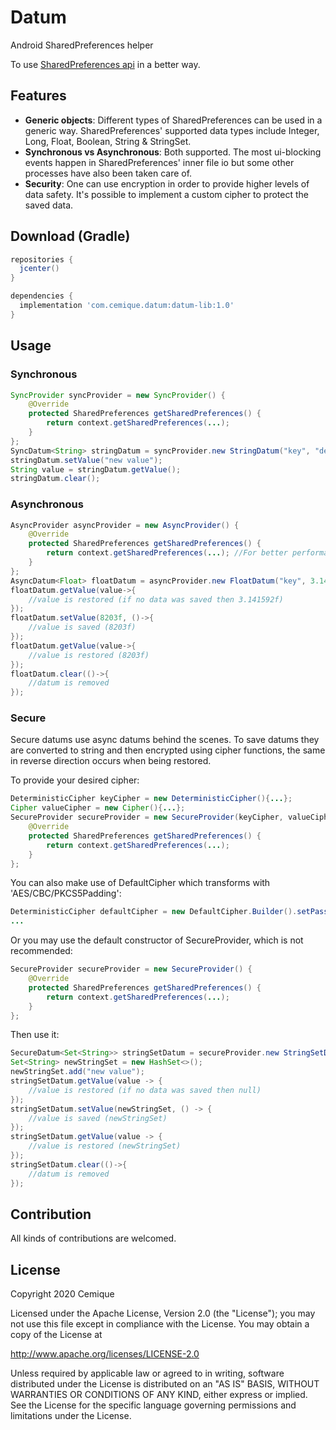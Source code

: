 # Datum
Android SharedPreferences helper

To use [SharedPreferences api](https://developer.android.com/reference/android/content/SharedPreferences) in a better way.

## Features
* **Generic objects**: Different types of SharedPreferences can be used in a generic way. SharedPreferences' supported data types include Integer, Long, Float, Boolean, String & StringSet.
* **Synchronous vs Asynchronous**: Both supported. The most ui-blocking events happen in SharedPreferences' inner file io but some other processes have also been taken care of.
* **Security**: One can use encryption in order to provide higher levels of data safety. It's possible to implement a custom cipher to protect the saved data.

## Download (Gradle)

```gradle
repositories {
  jcenter()
}

dependencies {
  implementation 'com.cemique.datum:datum-lib:1.0'
}
```
## Usage

### Synchronous
```java
SyncProvider syncProvider = new SyncProvider() {
    @Override
    protected SharedPreferences getSharedPreferences() {
        return context.getSharedPreferences(...);
    }
};
SyncDatum<String> stringDatum = syncProvider.new StringDatum("key", "default");
stringDatum.setValue("new value");
String value = stringDatum.getValue();
stringDatum.clear();
```

### Asynchronous
```java
AsyncProvider asyncProvider = new AsyncProvider() {
    @Override
    protected SharedPreferences getSharedPreferences() {
        return context.getSharedPreferences(...); //For better performance try to call this function only here. More info: https://stackoverflow.com/a/4371883/6094503
    }
};
AsyncDatum<Float> floatDatum = asyncProvider.new FloatDatum("key", 3.141592f);
floatDatum.getValue(value->{
    //value is restored (if no data was saved then 3.141592f)
});
floatDatum.setValue(8203f, ()->{
    //value is saved (8203f)
});
floatDatum.getValue(value->{
    //value is restored (8203f)
});
floatDatum.clear(()->{
    //datum is removed
});
```

### Secure
Secure datums use async datums behind the scenes. To save datums they are converted to string and then encrypted using cipher functions, the same in reverse direction occurs when being restored.

To provide your desired cipher:
```java
DeterministicCipher keyCipher = new DeterministicCipher(){...};
Cipher valueCipher = new Cipher(){...};
SecureProvider secureProvider = new SecureProvider(keyCipher, valueCipher) {
    @Override
    protected SharedPreferences getSharedPreferences() {
        return context.getSharedPreferences(...);
    }
};
```
You can also make use of DefaultCipher which transforms with 'AES/CBC/PKCS5Padding':
```java
DeterministicCipher defaultCipher = new DefaultCipher.Builder().setPassword(...).setIv(...).build();
...
```
Or you may use the default constructor of SecureProvider, which is not recommended:
```java
SecureProvider secureProvider = new SecureProvider() {
    @Override
    protected SharedPreferences getSharedPreferences() {
        return context.getSharedPreferences(...);
    }
};
```
Then use it:
```java
SecureDatum<Set<String>> stringSetDatum = secureProvider.new StringSetDatum("key", null);
Set<String> newStringSet = new HashSet<>();
newStringSet.add("new value");
stringSetDatum.getValue(value -> {
    //value is restored (if no data was saved then null)
});
stringSetDatum.setValue(newStringSet, () -> {
    //value is saved (newStringSet)
});
stringSetDatum.getValue(value -> {
    //value is restored (newStringSet)
});
stringSetDatum.clear(()->{
    //datum is removed
});
```
## Contribution
All kinds of contributions are welcomed.

## License
Copyright 2020 Cemique

Licensed under the Apache License, Version 2.0 (the "License");
you may not use this file except in compliance with the License.
You may obtain a copy of the License at

   http://www.apache.org/licenses/LICENSE-2.0

Unless required by applicable law or agreed to in writing, software
distributed under the License is distributed on an "AS IS" BASIS,
WITHOUT WARRANTIES OR CONDITIONS OF ANY KIND, either express or implied.
See the License for the specific language governing permissions and
limitations under the License.
